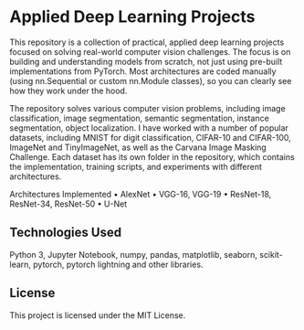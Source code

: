 # Applied Deep Learning Projects

This repository is a collection of practical, applied deep learning projects focused on solving real-world computer vision challenges. The focus is on building and understanding models from scratch, not just using pre-built implementations from PyTorch. Most architectures are coded manually (using nn.Sequential or custom nn.Module classes), so you can clearly see how they work under the hood.

The repository solves various computer vision problems, including image classification, image segmentation, semantic segmentation, instance segmentation, object localization. I have worked with a number of popular datasets, including MNIST for digit classification, CIFAR-10 and CIFAR-100, ImageNet and TinyImageNet, as well as the Carvana Image Masking Challenge. Each dataset has its own folder in the repository, which contains the implementation, training scripts, and experiments with different architectures.

Architectures Implemented 
    •  AlexNet
    •  VGG-16, VGG-19
    •  ResNet-18, ResNet-34, ResNet-50
    •  U-Net

## Technologies Used
Python 3, Jupyter Notebook, numpy, pandas, matplotlib, seaborn, scikit-learn, pytorch, pytorch lightning and other libraries.

## License
This project is licensed under the MIT License.
